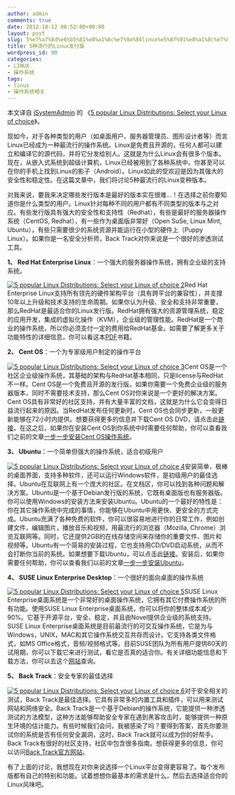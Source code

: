 ```yaml
---
author: admin
comments: true
date: 2012-10-12 08:52:00+00:00
layout: post
slug: 5%e7%a7%8d%e6%b5%81%e8%a1%8c%e7%9a%84linux%e5%8f%91%e8%a1%8c%e7%89%88
title: 5种流行的Linux发行版
wordpress_id: 90
categories:
- LINUX
- 操作系统
tags:
- linux
- 操作系统相关
---
```





本文译自 [iSystemAdmin](http://isystemadmin.com/) 的 《[5
 popular Linux Distributions: Select your Linux of choice](http://isystemadmin.com/5-popular-linux-distributions-select-your-linux-of-choice)》。




现如今，对于各种类型的用户（如桌面用户、服务器管理员、图形设计者等）而言Linux已经成为一种最流行的操作系统。Linux是免费且开源的，任何人都可以建立和编译它的源代码，并将它分发给别人。这就是为什么Linux会有很多个版本。现在，从嵌入式系统到超级计算机，Linux已经被用到了各种系统中。你甚至可以在你的手机上找到Linux的影子（Android）。Linux如此的受欢迎是因为其强大的安全性和稳定性。在这篇文章中，我们将讨论5种最流行的Linux变种版本。




对我来说，要我来决定哪些发行版本是最好的版本实在很难…！在选择之前你要知道你是什么类型的用户。Linux针对每种不同的用户都有不同类型的版本与之对应。有些发行版具有强大的安全性和支持性（Redhat），有些是最好的服务器操作系统（CentOS, Redhat），有一些作为桌面版非常好（Open SuSe, Linux Mint, Ubuntu），有些只需要很少的系统资源并能运行在小型的硬件上（Puppy Linux）。如果你是一名安全分析师，Back Track对你来说是一个很好的渗透测试工具。




**1、 Red Hat Enterprise Linux**：一个强大的服务器操作系统，拥有企业级的支持系统。




[![5 popular Linux Distributions: Select your Linux of choice 2](http://akmumu-wordpress.stor.sinaapp.com/wp-content/uploads/pic/other_site/blog_jobbole_22-150x150.jpg)](http://blog.jobbole.com/wp-content/uploads/2012/05/22.jpg)Red
 Hat Enterprise Linux支持所有领先的硬件架构平台（具有跨平台的兼容性），并支撑10年以上升级和技术支持的生命周期。如果你认为升级、安全和支持非常重要，那么RedHat是最适合你的Linux发行版。RedHat拥有强大的资源管理系统，稳定的应用开发，集成的虚拟化操作（KVM），企业级的管理性能。RedHat是一个商业的操作系统，所以你必须支付一定的费用给RedHat基金。如需要了解更多关于功能特性的详细信息，你可以看这本[PDF](http://www.redhat.com/f/pdf/RHEL6_Features_and_Functions_4348507_1010_ma_web.pdf)书籍。




**2、 Cent OS**：一个为专家级用户制定的操作平台




[![5 popular Linux Distributions: Select your Linux of choice 3](http://akmumu-wordpress.stor.sinaapp.com/wp-content/uploads/pic/other_site/blog_jobbole_31.png)](http://akmumu-wordpress.stor.sinaapp.com/wp-content/uploads/pic/other_site/blog_jobbole_31.png)Cent
 OS是一个社区企业级操作系统，其基础的架构与RedHat基本相同，只是license与RedHat不一样。Cent OS是一个免费且开源的发行版。如果你需要一个免费企业级的服务器版本，同时不需要技术支持，那么Cent OS对你来说是一个更好的解决方案。Cent OS具有非常好的社区支持，并有大量丰富的文档，这就是为什么它会变得日益流行起来的原因。当RedHat发布任何更新时，Cent OS也会同步更新，一般更新能够在72小时内提供。想要获得更多的信息并下载Cent OS DVD，请点击此[链接](http://www.centos.org/)。在这之后，如果你在安装Cent
 OS到你系统中时需要任何帮助，你可以查看我们之前的文章[一步一步安装Cent OS操作系统](http://isystemadmin.com/step-by-step-installation-guide-of-centos-6-2)。




**3、 Ubuntu**：一个简单但强大的操作系统，适合初级用户




[![5 popular Linux Distributions: Select your Linux of choice 4](http://akmumu-wordpress.stor.sinaapp.com/wp-content/uploads/pic/other_site/blog_jobbole_41.png)](http://akmumu-wordpress.stor.sinaapp.com/wp-content/uploads/pic/other_site/blog_jobbole_41.png)安装简单，极棒的桌面界面，支持多种软件，还可以运行Windows软件，是初级用户的最佳选择。Ubuntu在互联网上有一个庞大的社区。在文档区，你可以找到各种问题和解决方案。Ubuntu是一个基于Debian发行版的系统，它既有桌面版也有服务器版。你可以使用Windows的安装方法来安装Ubuntu。Ubuntu的一个最好的特性是：你在其它操作系统中完成的事情，你能够在Ubuntu中用更快、更安全的方式完成。Ubuntu充满了各种免费的软件，你可以很容易地进行你的日常工作，例如创建文件，编辑图片，播放音乐和视频，用最流行的浏览器（Mozilla,
 Chrome）浏览互联网等。同时，它还提供2GB的在线存储空间来存储你的重要文件、图片和视频等。Ubuntu有一个简易的安装过程，它也支持用CD/DVD启动系统，从而不会打断你当前的系统。如果想要下载Ubuntu，可以点击此[链接](http://www.ubuntu.com/download)。安装后，如果你需要任何帮助，你可以查看我们以前的文章[一步一步安装Ubuntu](http://isystemadmin.com/step-by-step-installation-guide-of-ubuntu-11-04-server)。




**4、 SUSE Linux Enterprise Desktop**：一个很好的面向桌面的操作系统




[![5 popular Linux Distributions: Select your Linux of choice 5](http://akmumu-wordpress.stor.sinaapp.com/wp-content/uploads/pic/other_site/blog_jobbole_51-150x150.png)](http://blog.jobbole.com/wp-content/uploads/2012/05/51.png)SUSE
 Linux Enterprise桌面系统是一个非常好的桌面操作系统，它拥有其它付费操作系统的所有功能。使用SUSE Linux Enterprise桌面系统，你可以将你的整体成本减少90%。它基于开源平台，安全、稳定，并且由Novel提供企业级的系统支持。SUSE Linux Enterprise桌面系统是目前最流行的可交互操作系统，它是为与Windows，UNIX，MAC和其它操作系统交互共存而设计。它支持各类文件格式，如MS Office格式，音频/视频格式等。目前SUSE团队为所有用户提供60天的试用期，你可以下载它来进行测试，看它是否真的适合你。有关详细功能信息和下载方法，你可以去这个[网站](http://www.suse.com/products/desktop/features)查询。




**5、 Back Track**：安全专家的最佳选择




[![5 popular Linux Distributions: Select your Linux of choice 6](http://akmumu-wordpress.stor.sinaapp.com/wp-content/uploads/pic/other_site/blog_jobbole_6.jpg)](http://akmumu-wordpress.stor.sinaapp.com/wp-content/uploads/pic/other_site/blog_jobbole_6.jpg)对于安全相关的测试，Back
 Track是最佳选择。它具有非常多的内置工具和插件，可以用来测试网站和网络安全。Back Track是一个基于Debian的操作系统，它能提供一种渗透测试的方法模型，这种方法能够帮助安全专家在遇到黑客攻击时，能够提供一种原生环境的估计能力。有些时候我们会问，我被感染了吗？要得到答案，首先你要测试你的系统是否有任何安全漏洞，这时，Back Track就可以成为你的好帮手。Back Track有很好的社区支持，社区中包含很多指南。想获得更多的信息，你可以访问[Back
 Track官方网站](http://www.backtrack-linux.org/)。




有了上面的讨论，我想现在对你来说选择一个Linux平台变得更容易了。每个发布版都有自己的特别和功能。试着想想你最基本的需求是什么，然后去选择适合你的Linux风味吧。



